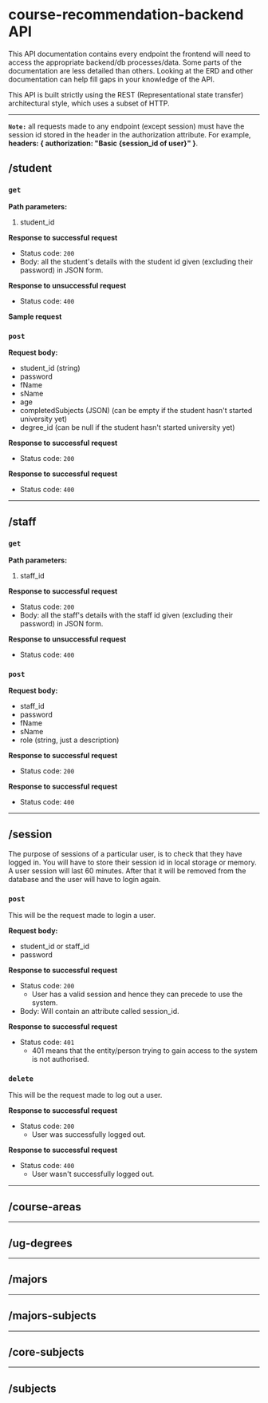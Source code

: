# course-recommendation-backend API

This API documentation contains every endpoint the frontend will need to access the appropriate backend/db processes/data. Some parts of the documentation are less detailed than others. Looking at the ERD and other documentation can help fill gaps in your knowledge of the API.

This API is built strictly using the REST (Representational state transfer) architectural style, which uses a subset of HTTP.

<hr />

**`Note:`** all requests made to any endpoint (except session) must have the session id stored in the header in the authorization attribute. For example, **headers: { authorization: "Basic {session_id of user}" }**.

## /student

### `get`

**Path parameters:**

1. student_id

**Response to successful request**

- Status code: `200`
- Body: all the student's details with the student id given (excluding their password) in JSON form.

**Response to unsuccessful request**

- Status code: `400`

**Sample request**

### `post`

**Request body:**
- student_id (string)
- password
- fName
- sName
- age
- completedSubjects (JSON) (can be empty if the student hasn't started university yet)
- degree_id (can be null if the student hasn't started university yet)

**Response to successful request**
- Status code: `200`

**Response to successful request**
- Status code: `400`

<hr />

## /staff

### `get`

**Path parameters:**

1. staff_id

**Response to successful request**

- Status code: `200`
- Body: all the staff's details with the staff id given (excluding their password) in JSON form.

**Response to unsuccessful request**

- Status code: `400`

### `post`

**Request body:**
- staff_id
- password
- fName
- sName
- role (string, just a description)

**Response to successful request**
- Status code: `200`

**Response to successful request**
- Status code: `400`

<hr />

## /session

The purpose of sessions of a particular user, is to check that they have logged in. You will have to store their session id in local storage or memory. A user session will last 60 minutes. After that it will be removed from the database and the user will have to login again.

### `post`

This will be the request made to login a user.

**Request body:**
- student_id or staff_id
- password

**Response to successful request**
- Status code: `200`
  - User has a valid session and hence they can precede to use the system.
- Body: Will contain an attribute called session_id. 

**Response to successful request**
- Status code: `401`
  - 401 means that the entity/person trying to gain access to the system is not authorised.

### `delete`

This will be the request made to log out a user.

**Response to successful request**
- Status code: `200`
  - User was successfully logged out.

**Response to successful request**
- Status code: `400`
  - User wasn't successfully logged out.

<hr />

## /course-areas

<hr />

## /ug-degrees

<hr />

## /majors

<hr />

## /majors-subjects

<hr />

## /core-subjects

<hr />

## /subjects
